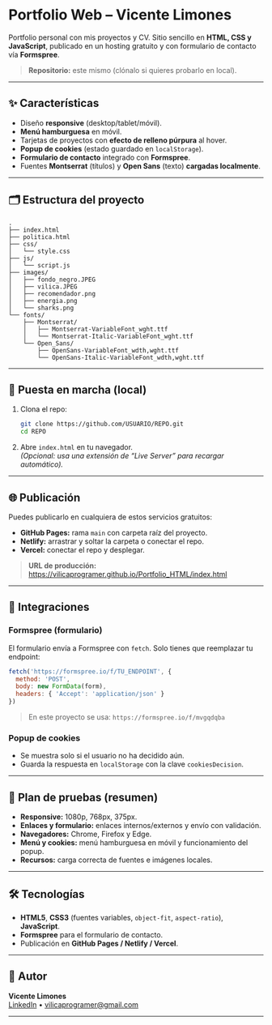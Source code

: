 # Portfolio Web – Vicente Limones

Portfolio personal con mis proyectos y CV. Sitio sencillo en **HTML, CSS y JavaScript**, publicado en un hosting gratuito y con formulario de contacto vía **Formspree**.
 
> **Repositorio:** este mismo (clónalo si quieres probarlo en local).

---

## ✨ Características

- Diseño **responsive** (desktop/tablet/móvil).
- **Menú hamburguesa** en móvil.
- Tarjetas de proyectos con **efecto de relleno púrpura** al hover.
- **Popup de cookies** (estado guardado en `localStorage`).
- **Formulario de contacto** integrado con **Formspree**.
- Fuentes **Montserrat** (títulos) y **Open Sans** (texto) **cargadas localmente**.

---

## 🗂️ Estructura del proyecto

```
.
├── index.html
├── politica.html
├── css/
│   └── style.css
├── js/
│   └── script.js
├── images/
│   ├── fondo_negro.JPEG
│   ├── vilica.JPEG
│   ├── recomendador.png
│   ├── energia.png
│   └── sharks.png
└── fonts/
    ├── Montserrat/
    │   ├── Montserrat-VariableFont_wght.ttf
    │   └── Montserrat-Italic-VariableFont_wght.ttf
    └── Open_Sans/
        ├── OpenSans-VariableFont_wdth,wght.ttf
        └── OpenSans-Italic-VariableFont_wdth,wght.ttf
```

---

## 🚀 Puesta en marcha (local)

1. Clona el repo:
   ```bash
   git clone https://github.com/USUARIO/REPO.git
   cd REPO
   ```
2. Abre `index.html` en tu navegador.  
   *(Opcional: usa una extensión de “Live Server” para recargar automático).*

---

## 🌐 Publicación

Puedes publicarlo en cualquiera de estos servicios gratuitos:
- **GitHub Pages:** rama `main` con carpeta raíz del proyecto.  
- **Netlify:** arrastrar y soltar la carpeta o conectar el repo.  
- **Vercel:** conectar el repo y desplegar.

> **URL de producción:** https://vilicaprogramer.github.io/Portfolio_HTML/index.html

---

## 🧩 Integraciones

### Formspree (formulario)
El formulario envía a Formspree con `fetch`. Solo tienes que reemplazar tu endpoint:
```js
fetch('https://formspree.io/f/TU_ENDPOINT', {
  method: 'POST',
  body: new FormData(form),
  headers: { 'Accept': 'application/json' }
})
```
> En este proyecto se usa: `https://formspree.io/f/mvgqdqba`

### Popup de cookies
- Se muestra solo si el usuario no ha decidido aún.
- Guarda la respuesta en `localStorage` con la clave `cookiesDecision`.

---

## 🧪 Plan de pruebas (resumen)
- **Responsive:** 1080p, 768px, 375px.
- **Enlaces y formulario:** enlaces internos/externos y envío con validación.
- **Navegadores:** Chrome, Firefox y Edge.
- **Menú y cookies:** menú hamburguesa en móvil y funcionamiento del popup.
- **Recursos:** carga correcta de fuentes e imágenes locales.

---

## 🛠️ Tecnologías
- **HTML5**, **CSS3** (fuentes variables, `object-fit`, `aspect-ratio`), **JavaScript**.
- **Formspree** para el formulario de contacto.
- Publicación en **GitHub Pages / Netlify / Vercel**.

---

## 👤 Autor
**Vicente Limones**  
[LinkedIn](http://www.linkedin.com/in/vicente-limones-cantero-3a167328a) • <vilicaprogramer@gmail.com>

---
